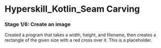 # Hyperskill_Kotlin_Seam Carving

### Stage 1/6: Create an image

Created a program that takes a width, height, and filename, then creates a rectangle of the given size with a red cross over it.
This is a placeholder.